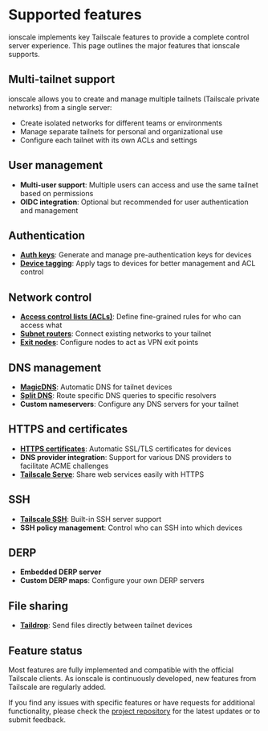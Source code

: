 # Supported features

ionscale implements key Tailscale features to provide a complete control server experience. This page outlines the major features that ionscale supports.

## Multi-tailnet support

ionscale allows you to create and manage multiple tailnets (Tailscale private networks) from a single server:

- Create isolated networks for different teams or environments
- Manage separate tailnets for personal and organizational use
- Configure each tailnet with its own ACLs and settings

## User management

- **Multi-user support**: Multiple users can access and use the same tailnet based on permissions
- **OIDC integration**: Optional but recommended for user authentication and management

## Authentication

- **[Auth keys](https://tailscale.com/kb/1085/auth-keys/)**: Generate and manage pre-authentication keys for devices
- **[Device tagging](https://tailscale.com/kb/1068/tags/)**: Apply tags to devices for better management and ACL control

## Network control

- **[Access control lists (ACLs)](https://tailscale.com/kb/1018/acls/)**: Define fine-grained rules for who can access what
- **[Subnet routers](https://tailscale.com/kb/1019/subnets/)**: Connect existing networks to your tailnet
- **[Exit nodes](https://tailscale.com/kb/1103/exit-nodes/)**: Configure nodes to act as VPN exit points

## DNS management

- **[MagicDNS](https://tailscale.com/kb/1081/magicdns/)**: Automatic DNS for tailnet devices
- **[Split DNS](https://tailscale.com/kb/1054/dns/)**: Route specific DNS queries to specific resolvers
- **Custom nameservers**: Configure any DNS servers for your tailnet

## HTTPS and certificates

- **[HTTPS certificates](https://tailscale.com/kb/1153/enabling-https/)**: Automatic SSL/TLS certificates for devices
- **DNS provider integration**: Support for various DNS providers to facilitate ACME challenges
- **[Tailscale Serve](https://tailscale.com/kb/1242/tailscale-serve/)**: Share web services easily with HTTPS

## SSH

- **[Tailscale SSH](https://tailscale.com/kb/1193/tailscale-ssh/)**: Built-in SSH server support
- **SSH policy management**: Control who can SSH into which devices

## DERP

- **Embedded DERP server**
- **Custom DERP maps**: Configure your own DERP servers

## File sharing

- **[Taildrop](https://tailscale.com/kb/1106/taildrop/)**: Send files directly between tailnet devices

## Feature status

Most features are fully implemented and compatible with the official Tailscale clients. As ionscale is continuously developed, new features from Tailscale are regularly added.

If you find any issues with specific features or have requests for additional functionality, please check the [project repository](https://github.com/jsiebens/ionscale) for the latest updates or to submit feedback.